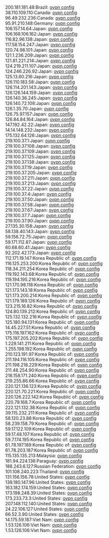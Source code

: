200.181.181.48:Brazil: [ovpn config](vpn/200_181_181_48.ovpn)  
38.110.109.110:Canada: [ovpn config](vpn/38_110_109_110.ovpn)  
96.49.232.236:Canada: [ovpn config](vpn/96_49_232_236.ovpn)  
95.91.210.148:Germany: [ovpn config](vpn/95_91_210_148.ovpn)  
106.157.14.64:Japan: [ovpn config](vpn/106_157_14_64.ovpn)  
106.168.106.162:Japan: [ovpn config](vpn/106_168_106_162.ovpn)  
116.82.96.138:Japan: [ovpn config](vpn/116_82_96_138.ovpn)  
117.58.154.247:Japan: [ovpn config](vpn/117_58_154_247.ovpn)  
120.74.98.101:Japan: [ovpn config](vpn/120_74_98_101.ovpn)  
121.1.236.209:Japan: [ovpn config](vpn/121_1_236_209.ovpn)  
121.81.221.214:Japan: [ovpn config](vpn/121_81_221_214.ovpn)  
124.219.211.107:Japan: [ovpn config](vpn/124_219_211_107.ovpn)  
124.246.226.92:Japan: [ovpn config](vpn/124_246_226_92.ovpn)  
125.13.60.216:Japan: [ovpn config](vpn/125_13_60_216.ovpn)  
126.110.183.58:Japan: [ovpn config](vpn/126_110_183_58.ovpn)  
126.114.201.143:Japan: [ovpn config](vpn/126_114_201_143.ovpn)  
126.126.144.159:Japan: [ovpn config](vpn/126_126_144_159.ovpn)  
126.140.36.245:Japan: [ovpn config](vpn/126_140_36_245.ovpn)  
126.140.72.108:Japan: [ovpn config](vpn/126_140_72_108.ovpn)  
126.1.35.70:Japan: [ovpn config](vpn/126_1_35_70.ovpn)  
126.75.97.157:Japan: [ovpn config](vpn/126_75_97_157.ovpn)  
126.84.84.164:Japan: [ovpn config](vpn/126_84_84_164.ovpn)  
147.192.42.22:Japan: [ovpn config](vpn/147_192_42_22.ovpn)  
14.14.148.232:Japan: [ovpn config](vpn/14_14_148_232.ovpn)  
175.132.64.126:Japan: [ovpn config](vpn/175_132_64_126.ovpn)  
219.100.37.1:Japan: [ovpn config](vpn/219_100_37_1.ovpn)  
219.100.37.108:Japan: [ovpn config](vpn/219_100_37_108.ovpn)  
219.100.37.109:Japan: [ovpn config](vpn/219_100_37_109.ovpn)  
219.100.37.125:Japan: [ovpn config](vpn/219_100_37_125.ovpn)  
219.100.37.138:Japan: [ovpn config](vpn/219_100_37_138.ovpn)  
219.100.37.19:Japan: [ovpn config](vpn/219_100_37_19.ovpn)  
219.100.37.205:Japan: [ovpn config](vpn/219_100_37_205.ovpn)  
219.100.37.211:Japan: [ovpn config](vpn/219_100_37_211.ovpn)  
219.100.37.213:Japan: [ovpn config](vpn/219_100_37_213.ovpn)  
219.100.37.22:Japan: [ovpn config](vpn/219_100_37_22.ovpn)  
219.100.37.4:Japan: [ovpn config](vpn/219_100_37_4.ovpn)  
219.100.37.50:Japan: [ovpn config](vpn/219_100_37_50.ovpn)  
219.100.37.58:Japan: [ovpn config](vpn/219_100_37_58.ovpn)  
219.100.37.67:Japan: [ovpn config](vpn/219_100_37_67.ovpn)  
219.100.37.7:Japan: [ovpn config](vpn/219_100_37_7.ovpn)  
219.100.37.90:Japan: [ovpn config](vpn/219_100_37_90.ovpn)  
27.135.30.158:Japan: [ovpn config](vpn/27_135_30_158.ovpn)  
58.138.40.143:Japan: [ovpn config](vpn/58_138_40_143.ovpn)  
59.156.72.75:Japan: [ovpn config](vpn/59_156_72_75.ovpn)  
59.171.112.87:Japan: [ovpn config](vpn/59_171_112_87.ovpn)  
60.68.60.41:Japan: [ovpn config](vpn/60_68_60_41.ovpn)  
92.202.42.173:Japan: [ovpn config](vpn/92_202_42_173.ovpn)  
112.171.19.147:Korea Republic of: [ovpn config](vpn/112_171_19_147.ovpn)  
116.125.253.200:Korea Republic of: [ovpn config](vpn/116_125_253_200.ovpn)  
118.34.211.254:Korea Republic of: [ovpn config](vpn/118_34_211_254.ovpn)  
119.192.143.68:Korea Republic of: [ovpn config](vpn/119_192_143_68.ovpn)  
119.194.195.216:Korea Republic of: [ovpn config](vpn/119_194_195_216.ovpn)  
121.170.98.118:Korea Republic of: [ovpn config](vpn/121_170_98_118.ovpn)  
121.173.143.18:Korea Republic of: [ovpn config](vpn/121_173_143_18.ovpn)  
121.173.200.214:Korea Republic of: [ovpn config](vpn/121_173_200_214.ovpn)  
121.179.189.126:Korea Republic of: [ovpn config](vpn/121_179_189_126.ovpn)  
123.215.16.82:Korea Republic of: [ovpn config](vpn/123_215_16_82.ovpn)  
124.80.139.212:Korea Republic of: [ovpn config](vpn/124_80_139_212.ovpn)  
125.132.132.216:Korea Republic of: [ovpn config](vpn/125_132_132_216.ovpn)  
125.180.94.131:Korea Republic of: [ovpn config](vpn/125_180_94_131.ovpn)  
14.45.227.51:Korea Republic of: [ovpn config](vpn/14_45_227_51.ovpn)  
175.116.197.162:Korea Republic of: [ovpn config](vpn/175_116_197_162.ovpn)  
175.197.205.202:Korea Republic of: [ovpn config](vpn/175_197_205_202.ovpn)  
1.229.141.211:Korea Republic of: [ovpn config](vpn/1_229_141_211.ovpn)  
1.255.198.192:Korea Republic of: [ovpn config](vpn/1_255_198_192.ovpn)  
210.123.191.97:Korea Republic of: [ovpn config](vpn/210_123_191_97.ovpn)  
211.194.116.105:Korea Republic of: [ovpn config](vpn/211_194_116_105.ovpn)  
211.198.218.229:Korea Republic of: [ovpn config](vpn/211_198_218_229.ovpn)  
211.48.254.90:Korea Republic of: [ovpn config](vpn/211_48_254_90.ovpn)  
218.158.171.240:Korea Republic of: [ovpn config](vpn/218_158_171_240.ovpn)  
219.255.86.66:Korea Republic of: [ovpn config](vpn/219_255_86_66.ovpn)  
220.121.136.123:Korea Republic of: [ovpn config](vpn/220_121_136_123.ovpn)  
220.121.70.221:Korea Republic of: [ovpn config](vpn/220_121_70_221.ovpn)  
220.126.222.142:Korea Republic of: [ovpn config](vpn/220_126_222_142.ovpn)  
220.79.168.7:Korea Republic of: [ovpn config](vpn/220_79_168_7.ovpn)  
222.121.132.38:Korea Republic of: [ovpn config](vpn/222_121_132_38.ovpn)  
39.115.232.211:Korea Republic of: [ovpn config](vpn/39_115_232_211.ovpn)  
58.120.23.86:Korea Republic of: [ovpn config](vpn/58_120_23_86.ovpn)  
58.239.158.79:Korea Republic of: [ovpn config](vpn/58_239_158_79.ovpn)  
59.17.122.109:Korea Republic of: [ovpn config](vpn/59_17_122_109.ovpn)  
59.17.48.107:Korea Republic of: [ovpn config](vpn/59_17_48_107.ovpn)  
59.7.174.195:Korea Republic of: [ovpn config](vpn/59_7_174_195.ovpn)  
61.78.197.189:Korea Republic of: [ovpn config](vpn/61_78_197_189.ovpn)  
61.78.203.187:Korea Republic of: [ovpn config](vpn/61_78_203_187.ovpn)  
115.135.135.213:Malaysia: [ovpn config](vpn/115_135_135_213.ovpn)  
181.94.224.136:Paraguay: [ovpn config](vpn/181_94_224_136.ovpn)  
188.243.6.127:Russian Federation: [ovpn config](vpn/188_243_6_127.ovpn)  
101.108.240.223:Thailand: [ovpn config](vpn/101_108_240_223.ovpn)  
131.156.156.78:United States: [ovpn config](vpn/131_156_156_78.ovpn)  
139.180.147.96:United States: [ovpn config](vpn/139_180_147_96.ovpn)  
163.182.174.159:United States: [ovpn config](vpn/163_182_174_159.ovpn)  
173.198.248.39:United States: [ovpn config](vpn/173_198_248_39.ovpn)  
173.233.73.3:United States: [ovpn config](vpn/173_233_73_3.ovpn)  
207.148.112.140:United States: [ovpn config](vpn/207_148_112_140.ovpn)  
24.22.106.127:United States: [ovpn config](vpn/24_22_106_127.ovpn)  
66.52.3.90:United States: [ovpn config](vpn/66_52_3_90.ovpn)  
14.175.59.187:Viet Nam: [ovpn config](vpn/14_175_59_187.ovpn)  
1.53.126.106:Viet Nam: [ovpn config](vpn/1_53_126_106.ovpn)  
1.53.126.106:Viet Nam: [ovpn config](vpn/1_53_126_106.ovpn)  
